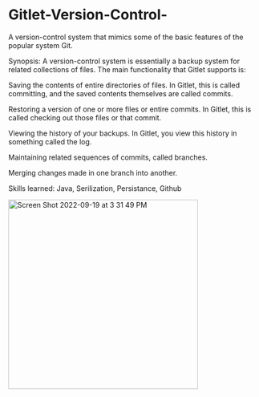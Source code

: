 # Gitlet-Version-Control-
A version-control system that mimics some of the basic features of the popular system Git.


Synopsis:
A version-control system is essentially a backup system for related collections of files. The main functionality that Gitlet supports is:

  Saving the contents of entire directories of files. In Gitlet, this is called committing, and the saved contents themselves are called commits.

  Restoring a version of one or more files or entire commits. In Gitlet, this is called checking out those files or that  commit.

  Viewing the history of your backups. In Gitlet, you view this history in something called the log.

  Maintaining related sequences of commits, called branches.

  Merging changes made in one branch into another.

Skills learned: Java, Serilization, Persistance, Github




<img width="378" alt="Screen Shot 2022-09-19 at 3 31 49 PM" src="https://user-images.githubusercontent.com/107953902/191130959-4b9173b6-1125-4268-8d22-c2fbd5e10f53.png">
